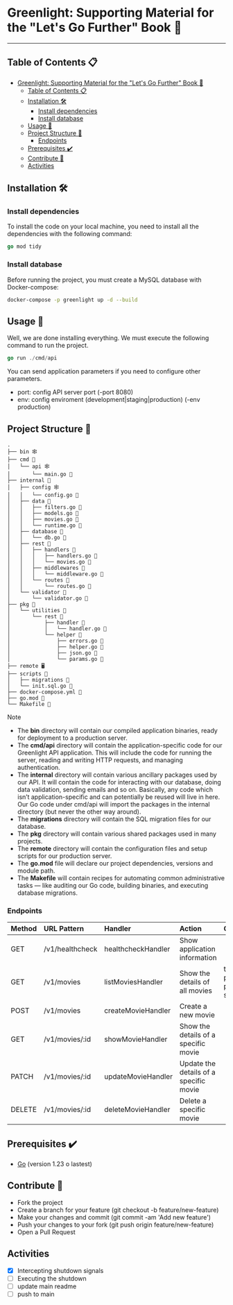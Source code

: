 # Greenlight: Supporting Material for the "Let's Go Further" Book 📖
---

## Table of Contents 📋
- [Greenlight: Supporting Material for the "Let's Go Further" Book 📖](#greenlight-supporting-material-for-the-lets-go-further-book-)
  - [Table of Contents 📋](#table-of-contents-)
  - [Installation 🛠️](#installation-️)
    - [Install dependencies](#install-dependencies)
    - [Install database](#install-database)
  - [Usage 🚀](#usage-)
  - [Project Structure 📂](#project-structure-)
    - [Endpoints](#endpoints)
  - [Prerequisites ✔️](#prerequisites-️)
  - [Contribute 🤝](#contribute-)
  - [Activities](#activities)

## Installation 🛠️

### Install dependencies
To install the code on your local machine, you need to install all the dependencies with the following command:
```go
go mod tidy
```

### Install database
Before running the project, you must create a MySQL database with Docker-compose:
``` bash
docker-compose -p greenlight up -d --build
```

## Usage 🚀
Well, we are done installing everything. We must execute the following command to run the project.
```go
go run ./cmd/api
```
You can send application parameters if you need to configure other parameters.
- port: config API server port (-port 8080)
- env: config enviroment (development|staging|production) (-env production)

## Project Structure 📂

```
.
├── bin 🕸️
├── cmd 📂
│   └── api 🕸️
│       └── main.go 📄
├── internal 📂
│   ├── config 🕸️
│   │   └── config.go 📄
│   ├── data 📂
│   │   ├── filters.go 📄
│   │   ├── models.go 📄
│   │   ├── movies.go 📄
│   │   └── runtime.go 📄
│   ├── database 📂
│   │   └── db.go 📄
│   ├── rest 📂
│   │   ├── handlers 📂
│   │   │   ├── handlers.go 📄
│   │   │   └── movies.go 📄
│   │   ├── middlewares 📂
│   │   │   └── middleware.go 📄
│   │   └── routes 📂
│   │       └── routes.go 📄
│   └── validator 📂
│       └── validator.go 📄
├── pkg 📂
│   └── utilities 📂
│       └── rest 📂
│           ├── handler 📂
│           │   └── handler.go 📄
│           └── helper 📂
│               ├── errors.go 📄
│               ├── helper.go 📄
│               ├── json.go 📄
│               └── params.go 📄
├── remote 🖥️
├── scripts 📂
│   ├── migrations 📂
│   └── init.sql.go 📄
├── docker-compose.yml 📄
├── go.mod 📄
└── Makefile 📄
```
> [!NOTE]
> - The **bin** directory will contain our compiled application binaries, ready for deployment to a production server.
> - The **cmd/api** directory will contain the application-specific code for our Greenlight API application. This will include the code for running the server, reading and writing HTTP requests, and managing authentication.
> - The **internal** directory will contain various ancillary packages used by our API. It will contain the code for interacting with our database, doing data validation, sending emails and so on. Basically, any code which isn’t application-specific and can potentially be reused will live in here. Our Go code under cmd/api will import the packages in the internal directory (but never the other way around).
> - The **migrations** directory will contain the SQL migration files for our database.
> - The **pkg** directory will contain various shared packages used in many projects.
> - The **remote** directory will contain the configuration files and setup scripts for our production server.
> - The **go.mod** file will declare our project dependencies, versions and module path.
> - The **Makefile** will contain recipes for automating common administrative tasks — like auditing our Go code, building binaries, and executing database migrations.

### Endpoints
| Method | URL Pattern | Handler | Action | QueryParams |
| :--- | :--- |  :--- |  :--- | :--- |
| GET | /v1/healthcheck | healthcheckHandler | Show application information | |
| GET | /v1/movies | listMoviesHandler | Show the details of all movies | title, genres, page, page_size, sort |
| POST | /v1/movies | createMovieHandler | Create a new movie | |
| GET | /v1/movies/:id | showMovieHandler | Show the details of a specific movie | |
| PATCH | /v1/movies/:id | updateMovieHandler | Update the details of a specific movie | |
| DELETE | /v1/movies/:id | deleteMovieHandler | Delete a specific movie | |

## Prerequisites ✔️

- [Go](https://golang.org/doc/install) (version 1.23 o lastest)

## Contribute 🤝

- Fork the project
- Create a branch for your feature (git checkout -b feature/new-feature)
- Make your changes and commit (git commit -am 'Add new feature')
- Push your changes to your fork (git push origin feature/new-feature)
- Open a Pull Request

## Activities

- [X] Intercepting shutdown signals
- [ ] Executing the shutdown
- [ ] update main readme
- [ ] push to main
